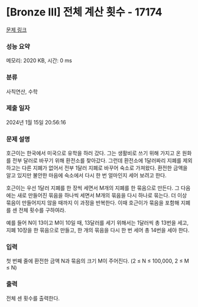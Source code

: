 # [Bronze III] 전체 계산 횟수 - 17174 

[문제 링크](https://www.acmicpc.net/problem/17174) 

### 성능 요약

메모리: 2020 KB, 시간: 0 ms

### 분류

사칙연산, 수학

### 제출 일자

2024년 1월 15일 20:56:16

### 문제 설명

<p>호근이는 한국에서 미국으로 유학을 하러 갔다. 그는 생활비로 쓰기 위해 가지고 온 원화를 전부 달러로 바꾸기 위해 환전소를 찾아갔다. 그런데 환전소에 1달러짜리 지폐를 제외하고는 다른 지폐가 없어서 전부 1달러 지폐로 바꾸어 숙소로 가져왔다. 환전한 금액을 알고 있지만 불안한 마음에 숙소에서 다시 한 번 얼마인지 세어 보려고 한다.</p>

<p>호근이는 우선 1달러 지폐를 한 장씩 세면서 M개의 지폐를 한 묶음으로 만든다. 그 다음에는 새로 만들어진 묶음을 하나씩 세면서 M개의 묶음을 다시 하나로 묶는다. 더 이상 묶음이 만들어지지 않을 때까지 이 과정을 반복한다. 이때 호근이가 묶음을 포함해 지폐를 센 전체 횟수를 구하여라.</p>

<p>예를 들어 N이 13이고 M이 10일 때, 13달러를 세기 위해서는 1달러씩 총 13번을 세고, 지폐 10장을 한 묶음으로 만들고, 한 개의 묶음을 다시 한 번 세어 총 14번을 세야 한다.</p>

### 입력 

 <p>첫 번째 줄에 환전한 금액 N과 묶음의 크기 M이 주어진다. (2 ≤ N ≤ 100,000, 2 ≤ M ≤ N)</p>

### 출력 

 <p>전체 센 횟수를 출력한다.</p>

